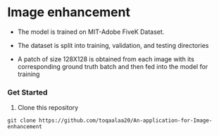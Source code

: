 # Image enhancement 

- The model is trained on MIT-Adobe FiveK Dataset.

- The dataset is split into training, validation, and testing directories
- A patch of size 128X128 is obtained from each image with its corresponding ground truth batch and then fed into the model for training
  
### Get Started 
1. Clone this repository
```
git clone https://github.com/toqaalaa20/An-application-for-Image-enhancement
```
